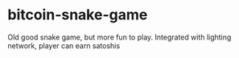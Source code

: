 # bitcoin-snake-game
Old good snake game, but more fun to play. Integrated with lighting network, player can earn satoshis
